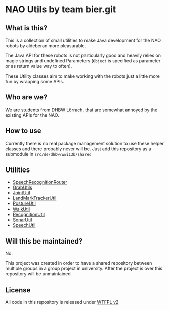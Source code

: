 # NAO Utils by team bier.git

## What is this?

This is a collection of small utilities to make Java development for 
the NAO robots by aldeberan more pleasurable.

The Java API for these robots is not particularly good and heavily relies
on magic strings and undefined Parameters (`Object` is specified as parameter
or as return value way to often).

These Utility classes aim to make working with the robots just a little
more fun by wrapping some APIs.

## Who are we?

We are students from DHBW Lörrach, that are somewhat annoyed by the 
existing APIs for the NAO.

## How to use

Currently there is no real package management solution to use these helper
classes and there probably never will be. Just add this repository as a 
submodule in `src/de/dhbw/wwi13b/shared`


## Utilities

- [SpeechRecognitionRouter](router/SpeechRecognitionRouter.java)
- [GrabUtils](util/GrabUtils.java)
- [JointUtil](util/JointUtil.java)
- [LandMarkTrackerUtil](util/LandMarkTrackerUtil.java)
- [PostureUtil](util/PostureUtil.java)
- [WalkUtil](util/WalkUtil.java)
- [RecognitionUtil](util/RecognitionUtil.java)
- [SonarUtil](util/SonarUtil.java)
- [SpeechUtil](util/SpeechUtil.java)

## Will this be maintained?

No.

This project was created in order to have a shared repository between
multiple groups in a group project in university. 
After the project is over this repository will be unmaintained

## License 

All code in this repository is released under [WTFPL v2](http://www.wtfpl.net/)